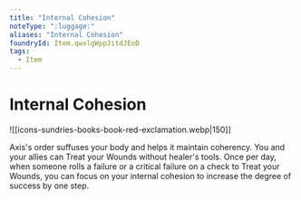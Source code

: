 ```yaml
---
title: "Internal Cohesion"
noteType: ":luggage:"
aliases: "Internal Cohesion"
foundryId: Item.qwxlgWppJitdJEoD
tags:
  - Item
---
```


# Internal Cohesion
![[icons-sundries-books-book-red-exclamation.webp|150]]

Axis's order suffuses your body and helps it maintain coherency. You and your allies can Treat your Wounds without healer's tools. Once per day, when someone rolls a failure or a critical failure on a check to Treat your Wounds, you can focus on your internal cohesion to increase the degree of success by one step.
